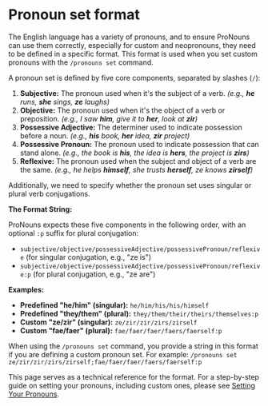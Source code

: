 # Pronoun set format

<include from="snippets.topic" element-id="grammar"/>

The English language has a variety of pronouns, and to ensure ProNouns can use them correctly, especially for custom and neopronouns, they need to be defined in a specific format. This format is used when you set custom pronouns with the `/pronouns set` command.

A pronoun set is defined by five core components, separated by slashes (`/`):

1.  **Subjective:** The pronoun used when it's the subject of a verb.
    *(e.g., **he** runs, **she** sings, **ze** laughs)*
2.  **Objective:** The pronoun used when it's the object of a verb or preposition.
    *(e.g., I saw **him**, give it to **her**, look at **zir**)*
3.  **Possessive Adjective:** The determiner used to indicate possession before a noun.
    *(e.g., **his** book, **her** idea, **zir** project)*
4.  **Possessive Pronoun:** The pronoun used to indicate possession that can stand alone.
    *(e.g., the book is **his**, the idea is **hers**, the project is **zirs**)*
5.  **Reflexive:** The pronoun used when the subject and object of a verb are the same.
    *(e.g., he helps **himself**, she trusts **herself**, ze knows **zirself**)*

Additionally, we need to specify whether the pronoun set uses singular or plural verb conjugations.

**The Format String:**

ProNouns expects these five components in the following order, with an optional `:p` suffix for plural conjugation:

-   `subjective/objective/possessiveAdjective/possessivePronoun/reflexive` (for singular conjugation, e.g., "ze is")
-   `subjective/objective/possessiveAdjective/possessivePronoun/reflexive:p` (for plural conjugation, e.g., "ze are")

**Examples:**

-   **Predefined "he/him" (singular):** `he/him/his/his/himself`
-   **Predefined "they/them" (plural):** `they/them/their/theirs/themselves:p`
-   **Custom "ze/zir" (singular):** `ze/zir/zir/zirs/zirself`
-   **Custom "fae/faer" (plural):** `fae/faer/faer/faers/faerself:p`

When using the `/pronouns set` command, you provide a string in this format if you are defining a custom pronoun set. For example:
`/pronouns set ze/zir/zir/zirs/zirself;fae/faer/faer/faers/faerself:p`

This page serves as a technical reference for the format. For a step-by-step guide on setting your pronouns, including custom ones, please see [Setting Your Pronouns](Setting-your-pronouns.md).
